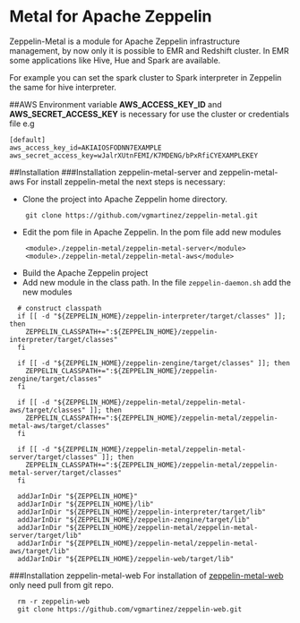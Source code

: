 # Metal for Apache Zeppelin

Zeppelin-Metal is a module for Apache Zeppelin infrastructure management, by now only it is possible to EMR and Redshift cluster. In EMR some applications like Hive, Hue and Spark are available.

For example you can set the spark cluster to Spark interpreter in Zeppelin the same for hive interpreter.

##AWS
Environment variable **AWS_ACCESS_KEY_ID** and **AWS_SECRET_ACCESS_KEY** is necessary  for use the cluster
or credentials file e.g

```
[default]
aws_access_key_id=AKIAIOSFODNN7EXAMPLE
aws_secret_access_key=wJalrXUtnFEMI/K7MDENG/bPxRfiCYEXAMPLEKEY
```
##Installation
###Installation zeppelin-metal-server and zeppelin-metal-aws
For install zeppelin-metal the next steps is necessary:
* Clone the project into Apache Zeppelin home directory.
```
    git clone https://github.com/vgmartinez/zeppelin-metal.git
```
* Edit the pom file in Apache Zeppelin.
  In the pom file add new modules
```
    <module>./zeppelin-metal/zeppelin-metal-server</module>
    <module>./zeppelin-metal/zeppelin-metal-aws</module>
```
* Build the Apache Zeppelin project
* Add new module in the class path.
  In the file ```zeppelin-daemon.sh``` add the new modules
```
  # construct classpath
  if [[ -d "${ZEPPELIN_HOME}/zeppelin-interpreter/target/classes" ]]; then
    ZEPPELIN_CLASSPATH+=":${ZEPPELIN_HOME}/zeppelin-interpreter/target/classes"
  fi
  
  if [[ -d "${ZEPPELIN_HOME}/zeppelin-zengine/target/classes" ]]; then
    ZEPPELIN_CLASSPATH+=":${ZEPPELIN_HOME}/zeppelin-zengine/target/classes"
  fi
  
  if [[ -d "${ZEPPELIN_HOME}/zeppelin-metal/zeppelin-metal-aws/target/classes" ]]; then
    ZEPPELIN_CLASSPATH+=":${ZEPPELIN_HOME}/zeppelin-metal/zeppelin-metal-aws/target/classes"
  fi
  
  if [[ -d "${ZEPPELIN_HOME}/zeppelin-metal/zeppelin-metal-server/target/classes" ]]; then
    ZEPPELIN_CLASSPATH+=":${ZEPPELIN_HOME}/zeppelin-metal/zeppelin-metal-server/target/classes"
  fi
  
  addJarInDir "${ZEPPELIN_HOME}"
  addJarInDir "${ZEPPELIN_HOME}/lib"
  addJarInDir "${ZEPPELIN_HOME}/zeppelin-interpreter/target/lib"
  addJarInDir "${ZEPPELIN_HOME}/zeppelin-zengine/target/lib"
  addJarInDir "${ZEPPELIN_HOME}/zeppelin-metal/zeppelin-metal-server/target/lib"
  addJarInDir "${ZEPPELIN_HOME}/zeppelin-metal/zeppelin-metal-aws/target/lib"
  addJarInDir "${ZEPPELIN_HOME}/zeppelin-web/target/lib"
```
###Installation zeppelin-metal-web
For installation of [zeppelin-metal-web](https://github.com/vgmartinez/zeppelin-web) only need pull from git repo.
```
  rm -r zeppelin-web
  git clone https://github.com/vgmartinez/zeppelin-web.git
```
